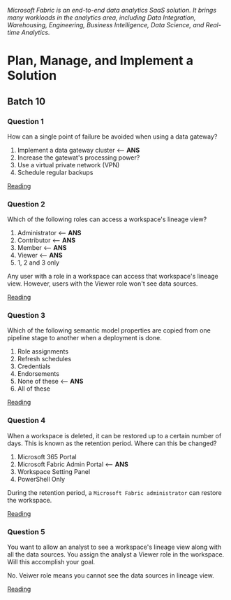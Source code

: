 _Microsoft Fabric is an end-to-end data analytics SaaS solution. It brings many workloads in the analytics area, including Data Integration, Warehousing, Engineering, Business Intelligence, Data Science, and Real-time Analytics._

# Plan, Manage, and Implement a Solution

## Batch 10

### Question 1

How can a single point of failure be avoided when using a data gateway?

1. Implement a data gateway cluster <-- **ANS**
2. Increase the gatewat's processing power?
3. Use a virtual private network (VPN)
4. Schedule regular backups

[Reading](https://learn.microsoft.com/en-us/fabric/data-factory/how-to-access-on-premises-data)

### Question 2

Which of the following roles can access a workspace's lineage view?

1. Administrator <-- **ANS**
2. Contributor <-- **ANS**
3. Member <-- **ANS**
4. Viewer <-- **ANS**
5. 1, 2 and 3 only

Any user with a role in a workspace can access that workspace's lineage view. However, users with the Viewer role won't see data sources.

[Reading](https://learn.microsoft.com/en-us/fabric/governance/lineage)

### Question 3

Which of the following semantic model properties are copied from one pipeline stage to another when a deployment is done.

1. Role assignments
2. Refresh schedules
3. Credentials
4. Endorsements
5. None of these <-- **ANS**
6. All of these

[Reading](https://learn.microsoft.com/en-us/fabric/cicd/deployment-pipelines/understand-the-deployment-process)

### Question 4

When a workspace is deleted, it can be restored up to a certain number of days. This is known as the retention period. Where can this be changed?

1. Microsoft 365 Portal
2. Microsoft Fabric Admin Portal <-- **ANS**
3. Workspace Setting Panel
4. PowerShell Only

During the retention period, a `Microsoft Fabric administrator` can restore the workspace.

[Reading](https://learn.microsoft.com/en-us/fabric/admin/portal-workspaces)

### Question 5

You want to allow an analyst to see a workspace's lineage view along with all the data sources. You assign the analyst a Viewer role in the workspace. Will this accomplish your goal.

No. Veiwer role means you cannot see the data sources in lineage view.

[Reading](https://learn.microsoft.com/en-us/fabric/governance/lineage)